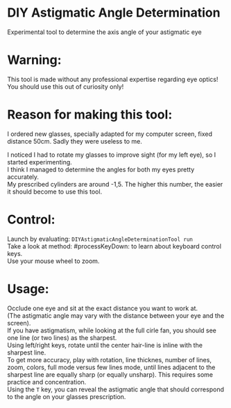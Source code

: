 # DIY Astigmatic Angle Determination
Experimental tool to determine the axis angle of your astigmatic eye
                                                                                                    
# Warning:
This tool is made without any professional expertise regarding eye optics!
You should use this out of curiosity only!

# Reason for making this tool:
I ordered new glasses, specially adapted for my computer screen, fixed distance 50cm. Sadly they were useless to me.

I noticed I had to rotate my glasses to improve sight (for my left eye), so I started experimenting.  
I think I managed to determine the angles for both my eyes pretty accurately.  
My prescribed cylinders are around -1,5. The higher this number, the easier it should become to use this tool.

# Control:
Launch by evaluating: `DIYAstigmaticAngleDeterminationTool run`  
Take a look at method: #processKeyDown: to learn about keyboard control keys.  
Use your mouse wheel to zoom.

# Usage:
Occlude one eye and sit at the exact distance you want to work at.  
(The astigmatic angle may vary with the distance between your eye and the screen).  
If you have astigmatism, while looking at the full cirle fan, you should see one line (or two lines) as the sharpest.  
Using left/right keys, rotate until the center hair-line is inline with the sharpest line.  
To get more accuracy, play with rotation, line thicknes, number of lines, zoom, colors, full mode versus few lines mode,
until lines adjacent to the sharpest line are equally sharp (or equally unsharp).
This requires some practice and concentration.  
Using the `T` key, you can reveal the astigmatic angle that should correspond to the angle on your glasses prescription.

